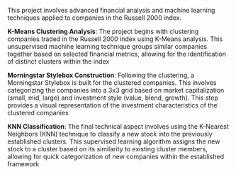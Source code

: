 
This project involves advanced financial analysis and machine learning techniques applied to companies in the Russell 2000 index.

**K-Means Clustering Analysis**: The project begins with clustering companies traded in the Russell 2000 index using K-Means analysis. This unsupervised machine learning technique groups similar companies together based on selected financial metrics, allowing for the identification of distinct clusters within the index

**Morningstar Stylebox Construction**: Following the clustering, a Morningstar Stylebox is built for the clustered companies. This involves categorizing the companies into a 3x3 grid based on market capitalization (small, mid, large) and investment style (value, blend, growth). This step provides a visual representation of the investment characteristics of the clustered companies

**KNN Classification**: The final technical aspect involves using the K-Nearest Neighbors (KNN) technique to classify a new stock into the previously established clusters. This supervised learning algorithm assigns the new stock to a cluster based on its similarity to existing cluster members, allowing for quick categorization of new companies within the established framework
